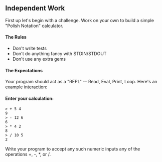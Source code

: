 ## Independent Work

First up let's begin with a challenge. Work on your own to build a simple "Polish Notation" calculator.

#### The Rules

* Don't write tests
* Don't do anything fancy with STDIN/STDOUT
* Don't use any extra gems

#### The Expectations

Your program should act as a "REPL" -- Read, Eval, Print, Loop. Here's an example interaction:

#### Enter your calculation:

```
> + 5 4
9
> - 12 6
6
> * 4 2
8
> / 10 5
2
```

Write your program to accept any such numeric inputs any of the operations +, -, *, or /.
